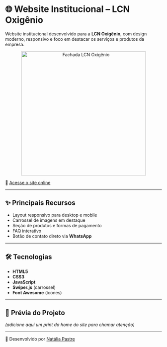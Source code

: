 # 🌐 Website Institucional – LCN Oxigênio  

Website institucional desenvolvido para a **LCN Oxigênio**, com design moderno, responsivo e foco em destacar os serviços e produtos da empresa.  
<div align="center">
  <a href="https://postimg.cc/gXfJyBss" target="_blank">
    <img src="https://i.postimg.cc/x8dz2wbw/fachada.webp" alt="Fachada LCN Oxigênio" width="400">
  </a>
</div>


🔗 [Acesse o site online](https://natipastre.github.io/Website-Institucional-LCN-Oxig-nio/)  

---

## ✨ Principais Recursos
- Layout responsivo para desktop e mobile  
- Carrossel de imagens em destaque  
- Seção de produtos e formas de pagamento  
- FAQ interativo  
- Botão de contato direto via **WhatsApp**  

---

## 🛠️ Tecnologias
- **HTML5**  
- **CSS3**  
- **JavaScript**  
- **Swiper.js** (carrossel)  
- **Font Awesome** (ícones)  

---

## 📸 Prévia do Projeto  
*(adicione aqui um print da home do site para chamar atenção)*  

---

📌 Desenvolvido por [Natália Pastre](https://github.com/natipastre)  
